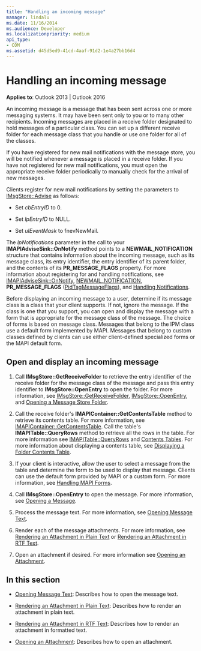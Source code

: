 ```yaml
---
title: "Handling an incoming message"
manager: lindalu
ms.date: 11/16/2014
ms.audience: Developer
ms.localizationpriority: medium
api_type:
- COM
ms.assetid: d45d5ed9-41cd-4aaf-91d2-1e4a27bb16d4
---
```


# Handling an incoming message

**Applies to**: Outlook 2013 | Outlook 2016 
  
An incoming message is a message that has been sent across one or more messaging systems. It may have been sent only to you or to many other recipients. Incoming messages are placed in a receive folder designated to hold messages of a particular class. You can set up a different receive folder for each message class that you handle or use one folder for all of the classes.
  
If you have registered for new mail notifications with the message store, you will be notified whenever a message is placed in a receive folder. If you have not registered for new mail notifications, you must open the appropriate receive folder periodically to manually check for the arrival of new messages.
  
Clients register for new mail notifications by setting the parameters to [IMsgStore::Advise](imsgstore-advise.md) as follows: 
  
- Set  _cbEntryID_ to 0. 
    
- Set  _lpEntryID_ to NULL. 
    
- Set  _ulEventMask_ to fnevNewMail. 
    
The  _lpNotifications_ parameter in the call to your **IMAPIAdviseSink::OnNotify** method points to a **NEWMAIL\_NOTIFICATION** structure that contains information about the incoming message, such as its message class, its entry identifier, the entry identifier of its parent folder, and the contents of its **PR_MESSAGE_FLAGS** property. For more information about registering for and handling notifications, see [IMAPIAdviseSink::OnNotify](imapiadvisesink-onnotify.md), [NEWMAIL_NOTIFICATION](newmail_notification.md), **PR_MESSAGE_FLAGS** ([PidTagMessageFlags](pidtagmessageflags-canonical-property.md)), and [Handling Notifications](handling-notifications.md). 
  
Before displaying an incoming message to a user, determine if its message class is a class that your client supports. If not, ignore the message. If the class is one that you support, you can open and display the message with a form that is appropriate for the message class of the message. The choice of forms is based on message class. Messages that belong to the IPM class use a default form implemented by MAPI. Messages that belong to custom classes defined by clients can use either client-defined specialized forms or the MAPI default form.
  
## Open and display an incoming message
  
1. Call **IMsgStore::GetReceiveFolder** to retrieve the entry identifier of the receive folder for the message class of the message and pass this entry identifier to **IMsgStore::OpenEntry** to open the folder. For more information, see [IMsgStore::GetReceiveFolder](imsgstore-getreceivefolder.md), [IMsgStore::OpenEntry](imsgstore-openentry.md), and [Opening a Message Store Folder](opening-a-message-store-folder.md).
    
2. Call the receive folder's **IMAPIContainer::GetContentsTable** method to retrieve its contents table. For more information, see [IMAPIContainer::GetContentsTable](imapicontainer-getcontentstable.md). Call the table's **IMAPITable::QueryRows** method to retrieve all the rows in the table. For more information see [IMAPITable::QueryRows](imapitable-queryrows.md) and [Contents Tables](contents-tables.md). For more information about displaying a contents table, see [Displaying a Folder Contents Table](displaying-a-folder-contents-table.md).
    
3. If your client is interactive, allow the user to select a message from the table and determine the form to be used to display that message. Clients can use the default form provided by MAPI or a custom form. For more information, see [Handling MAPI Forms](handling-mapi-forms.md).
    
4. Call **IMsgStore::OpenEntry** to open the message. For more information, see [Opening a Message](opening-a-message.md).
    
5. Process the message text. For more information, see [Opening Message Text](opening-message-text.md).
    
6. Render each of the message attachments. For more information, see [Rendering an Attachment in Plain Text](rendering-an-attachment-in-plain-text.md) or [Rendering an Attachment in RTF Text](rendering-an-attachment-in-rtf-text.md).
    
7. Open an attachment if desired. For more information see [Opening an Attachment](opening-an-attachment.md).
    
## In this section

- [Opening Message Text](opening-message-text.md): Describes how to open the message text.
    
- [Rendering an Attachment in Plain Text](rendering-an-attachment-in-plain-text.md): Describes how to render an attachment in plain text.
    
- [Rendering an Attachment in RTF Text](rendering-an-attachment-in-rtf-text.md): Describes how to render an attachment in formatted text.
    
- [Opening an Attachment](opening-an-attachment.md): Describes how to open an attachment.
    

